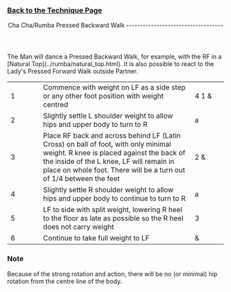 ### [ Back to the Technique Page](../technique.html)

 <header>Cha Cha/Rumba Pressed Backward Walk
-----------------------------------

 </header>The Man will dance a Pressed Backward Walk, for example, with the RF in a [Natural Top](../rumba/natural_top.html). It is also possible to react to the Lady's Pressed Forward Walk outside Partner.

 <table> <tbody><tr> <td style="width:15%">1</td> <td style="width:70%">Commence with weight on LF as a side step or any other foot position with weight centred</td> <td class="auto-style1">4 1 &amp;</td> </tr> <tr> <td>2</td> <td>Slightly settle L shoulder weight to allow hips and upper body to turn to R</td> <td class="auto-style1">a</td> </tr> <tr> <td>3</td> <td>Place RF back and across behind LF (Latin Cross) on ball of foot, with only minimal weight. R knee is placed against the back of the inside of the L knee, LF will remain in place on whole foot. There will be a turn out of 1/4 between the feet</td> <td class="auto-style1">2 &amp;</td> </tr> <tr> <td>4</td> <td>Slightly settle R shoulder weight to allow hips and upper body to continue to turn to R</td> <td class="auto-style1">a</td> </tr> <tr> <td>5</td> <td>LF to side with split weight, lowering R heel to the floor as late as possible so the R heel does not carry weight</td> <td class="auto-style1">3</td> </tr> <tr> <td>6</td> <td>Continue to take full weight to LF</td> <td class="auto-style1">&amp;</td> </tr> </tbody></table>

### Note

Because of the strong rotation and action, there will be no (or minimal) hip rotation from the centre line of the body.